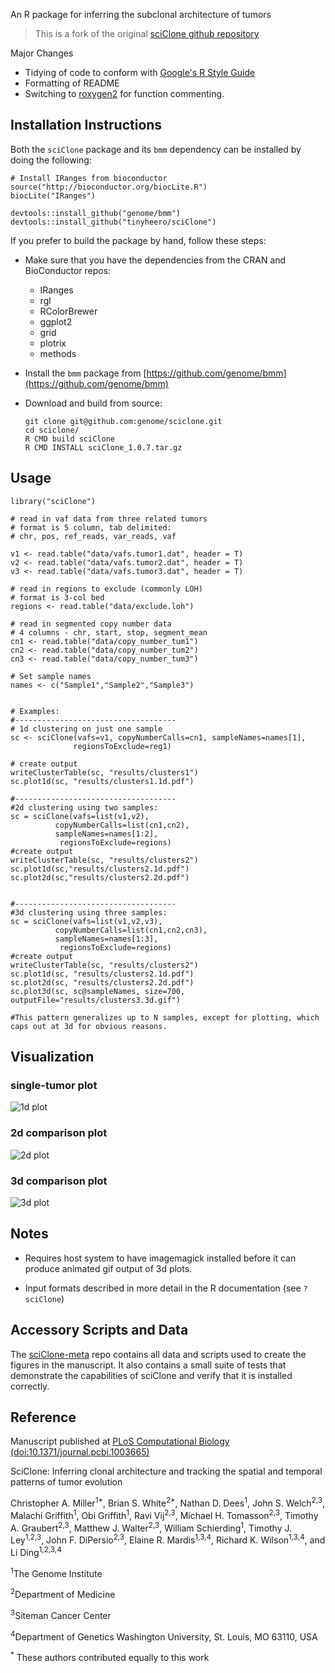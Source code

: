 An R package for inferring the subclonal architecture of tumors

> This is a fork of the original [sciClone github repository](https://github.com/genome/sciclone)

Major Changes

* Tidying of code to conform with [Google's R Style Guide](https://google.github.io/styleguide/Rguide.xml)
* Formatting of README
* Switching to [roxygen2](https://cran.r-project.org/web/packages/roxygen2/index.html) for function commenting. 

## Installation Instructions

Both the `sciClone` package and its `bmm` dependency can be installed by doing the following:

```{r}
# Install IRanges from bioconductor
source("http://bioconductor.org/biocLite.R")
biocLite("IRanges")

devtools::install_github("genome/bmm")
devtools::install_github("tinyheero/sciClone")
```

If you prefer to build the package by hand, follow these steps:

* Make sure that you have the dependencies from the CRAN and BioConductor repos:
	+ IRanges
	+ rgl
	+ RColorBrewer
	+ ggplot2
	+ grid
	+ plotrix
	+ methods

* Install the `bmm` package from [https://github.com/genome/bmm](https://github.com/genome/bmm)

* Download and build from source:

    ```
    git clone git@github.com:genome/sciclone.git
    cd sciclone/
    R CMD build sciClone
    R CMD INSTALL sciClone_1.0.7.tar.gz
    ```

## Usage

```{r}
library("sciClone")

# read in vaf data from three related tumors
# format is 5 column, tab delimited: 
# chr, pos, ref_reads, var_reads, vaf

v1 <- read.table("data/vafs.tumor1.dat", header = T)
v2 <- read.table("data/vafs.tumor2.dat", header = T)
v3 <- read.table("data/vafs.tumor3.dat", header = T)

# read in regions to exclude (commonly LOH)
# format is 3-col bed
regions <- read.table("data/exclude.loh")

# read in segmented copy number data
# 4 columns - chr, start, stop, segment_mean   
cn1 <- read.table("data/copy_number_tum1")
cn2 <- read.table("data/copy_number_tum2")
cn3 <- read.table("data/copy_number_tum3")

# Set sample names
names <- c("Sample1","Sample2","Sample3")


# Examples:
#------------------------------------
# 1d clustering on just one sample
sc <- sciClone(vafs=v1, copyNumberCalls=cn1, sampleNames=names[1], 
              regionsToExclude=reg1)

# create output
writeClusterTable(sc, "results/clusters1")
sc.plot1d(sc, "results/clusters1.1d.pdf")

#------------------------------------
#2d clustering using two samples:
sc = sciClone(vafs=list(v1,v2),
          copyNumberCalls=list(cn1,cn2),
          sampleNames=names[1:2],
           regionsToExclude=regions)
#create output
writeClusterTable(sc, "results/clusters2")
sc.plot1d(sc,"results/clusters2.1d.pdf")
sc.plot2d(sc,"results/clusters2.2d.pdf")


#------------------------------------
#3d clustering using three samples:
sc = sciClone(vafs=list(v1,v2,v3),
          copyNumberCalls=list(cn1,cn2,cn3),
          sampleNames=names[1:3],
           regionsToExclude=regions)
#create output
writeClusterTable(sc, "results/clusters2")
sc.plot1d(sc, "results/clusters2.1d.pdf")
sc.plot2d(sc, "results/clusters2.2d.pdf")
sc.plot3d(sc, sc@sampleNames, size=700, outputFile="results/clusters3.3d.gif")

#This pattern generalizes up to N samples, except for plotting, which caps out at 3d for obvious reasons.
```

## Visualization

### single-tumor plot
![1d plot](http://i.imgur.com/n4JNs9t.png)

### 2d comparison plot
![2d plot](http://i.imgur.com/8h0qAWx.png)

### 3d comparison plot
![3d plot](http://i.imgur.com/iM0V1kq.gif)

## Notes

- Requires host system to have imagemagick installed before it can produce animated gif output of 3d plots.

- Input formats described in more detail in the R documentation (see `?sciClone`)

## Accessory Scripts and Data
The [sciClone-meta](https://github.com/genome/sciclone-meta) repo contains all data and scripts used to create the figures in the manuscript. It also contains a small suite of tests that demonstrate the capabilities of sciClone and verify that it is installed correctly.

## Reference
Manuscript published at [PLoS Computational Biology (doi:10.1371/journal.pcbi.1003665)](http://www.ploscompbiol.org/article/info%3Adoi%2F10.1371%2Fjournal.pcbi.1003665)

SciClone: Inferring clonal architecture and tracking the spatial and temporal patterns of tumor evolution

Christopher A. Miller<sup>1*</sup>, Brian S. White<sup>2*</sup>, Nathan D. Dees<sup>1</sup>, John S. Welch<sup>2,3</sup>, Malachi Griffith<sup>1</sup>, Obi Griffith<sup>1</sup>, Ravi Vij<sup>2,3</sup>, Michael H. Tomasson<sup>2,3</sup>, Timothy A. Graubert<sup>2,3</sup>, Matthew J. Walter<sup>2,3</sup>, William Schierding<sup>1</sup>, Timothy J. Ley<sup>1,2,3</sup>, John F. DiPersio<sup>2,3</sup>, Elaine R. Mardis<sup>1,3,4</sup>, Richard K. Wilson<sup>1,3,4</sup>, and Li Ding<sup>1,2,3,4</sup>

<sup>1</sup>The Genome Institute

<sup>2</sup>Department of Medicine

<sup>3</sup>Siteman Cancer Center

<sup>4</sup>Department of Genetics Washington University, St. Louis, MO 63110, USA

<sup>*</sup> These authors contributed equally to this work
